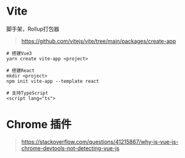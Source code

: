 # Vite

脚手架，Rollup打包器

> https://github.com/vitejs/vite/tree/main/packages/create-app

```
# 搭建Vue3
yarn create vite-app <project>

# 搭建React
mkdir <project>
npm init vite-app --template react

# 支持TypeScript
<script lang="ts">
```

# Chrome 插件

> https://stackoverflow.com/questions/41215867/why-is-vue-js-chrome-devtools-not-detecting-vue-js